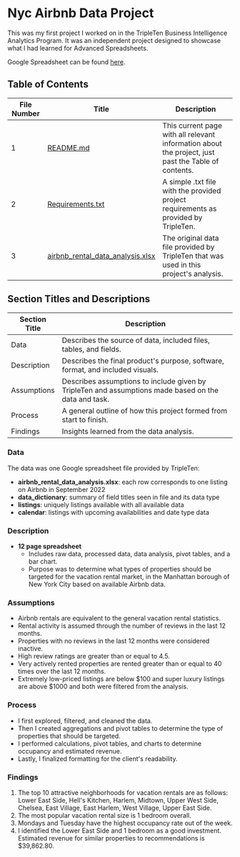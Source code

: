 # Nyc Airbnb Data Project

This was my first project I worked on in the TripleTen Business Intelligence Analytics Program. It was an independent project designed to showcase what I had learned for Advanced Spreadsheets.

Google Spreadsheet can be found [here](https://docs.google.com/spreadsheets/d/1LlMRmfGFbBgfIjdY2_OlqAmjdfZq16yzXsruNkCdyk8/edit?usp=sharing).

## Table of Contents

| File Number | Title             | Description                                                                                                     |
|-------------|-------------------|-----------------------------------------------------------------------------------------------------------------|
| 1           | [README.md](README.md)        | This current page with all relevant information about the project, just past the Table of contents.            |
| 2           | [Requirements.txt](Requirements.txt)  | A simple .txt file with the provided project requirements as provided by TripleTen.                             |
| 3           | [airbnb_rental_data_analysis.xlsx](airbnb_rental_data_analysis.xlsx)  | The original data file provided by TripleTen that was used in this project's analysis.                             |

## Section Titles and Descriptions

| Section Title | Description                                                                                                                                               |
|---------------|-----------------------------------------------------------------------------------------------------------------------------------------------------------|
| Data          | Describes the source of data, included files, tables, and fields.                                                                                         |
| Description   | Describes the final product's purpose, software, format, and included visuals.                                                                            |
| Assumptions   | Describes assumptions to include given by TripleTen and assumptions made based on the data and task.                                                      |
| Process       | A general outline of how this project formed from start to finish.                                                                                        |
| Findings      | Insights learned from the data analysis.                                                                                                                  |

### Data

The data was one Google spreadsheet file provided by TripleTen:

- **airbnb_rental_data_analysis.xlsx**: each row corresponds to one listing on Airbnb in September 2022
- **data_dictionary**: summary of field titles seen in file and its data type
- **listings**: uniquely listings available with all available data
- **calendar**: listings with upcoming availabilities and date type data

### Description

- **12 page spreadsheet**
  - Includes raw data, processed data, data analysis, pivot tables, and a bar chart.
  - Purpose was to determine what types of properties should be targeted for the vacation rental market, in the Manhattan borough of New York City based on available Airbnb data.

### Assumptions

- Airbnb rentals are equivalent to the general vacation rental statistics.
- Rental activity is assumed through the number of reviews in the last 12 months.
- Properties with no reviews in the last 12 months were considered inactive.
- High review ratings are greater than or equal to 4.5.
- Very actively rented properties are rented greater than or equal to 40 times over the last 12 months.
- Extremely low-priced listings are below $100 and super luxury listings are above $1000 and both were filtered from the analysis.

### Process

- I first explored, filtered, and cleaned the data.
- Then I created aggregations and pivot tables to determine the type of properties that should be targeted.
- I performed calculations, pivot tables, and charts to determine occupancy and estimated revenue.
- Lastly, I finalized formatting for the client's readability.

### Findings

1. The top 10 attractive neighborhoods for vacation rentals are as follows: Lower East Side, Hell's Kitchen, Harlem, Midtown, Upper West Side, Chelsea, East Village, East Harlem, West Village, Upper East Side.
2. The most popular vacation rental size is 1 bedroom overall.
3. Mondays and Tuesday have the highest occupancy rate out of the week.
4. I identified the Lower East Side and 1 bedroom as a good investment. Estimated revenue for similar properties to recommendations is $39,862.80.
